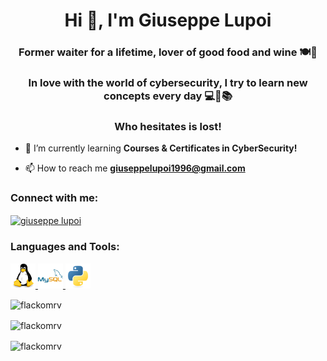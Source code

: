 <h1 align="center">Hi 👋, I'm Giuseppe Lupoi</h1>
<h3 align="center">Former waiter for a lifetime, lover of good food and wine 🍽️🍷</h3> 
<h3 align="center">In love with the world of cybersecurity, I try to learn new concepts every day 💻🔐📚<h3>
<h3 align="center">Who hesitates is lost!</h3>

- 🌱 I’m currently learning **Courses & Certificates in CyberSecurity!**

- 📫 How to reach me **giuseppelupoi1996@gmail.com**

<h3 align="left">Connect with me:</h3>
<p align="left">
<a href="https://www.linkedin.com/in/giuseppe-lupoi-9a71b52b2/" target="blank"><img align="center" src="https://raw.githubusercontent.com/rahuldkjain/github-profile-readme-generator/master/src/images/icons/Social/linked-in-alt.svg" alt="giuseppe lupoi" height="30" width="40" /></a>
</p>

<h3 align="left">Languages and Tools:</h3>
<p align="left"> <a href="https://www.linux.org/" target="_blank" rel="noreferrer"> <img src="https://raw.githubusercontent.com/devicons/devicon/master/icons/linux/linux-original.svg" alt="linux" width="40" height="40"/> </a> <a href="https://www.mysql.com/" target="_blank" rel="noreferrer"> <img src="https://raw.githubusercontent.com/devicons/devicon/master/icons/mysql/mysql-original-wordmark.svg" alt="mysql" width="40" height="40"/> </a> <a href="https://www.python.org" target="_blank" rel="noreferrer"> <img src="https://raw.githubusercontent.com/devicons/devicon/master/icons/python/python-original.svg" alt="python" width="40" height="40"/> </a> </p>

<p><img align="center" src="https://github-readme-stats.vercel.app/api/top-langs?username=flackomrv&show_icons=true&locale=en&layout=compact" alt="flackomrv" /></p>

<p><img align="center" src="https://github-readme-stats.vercel.app/api?username=flackomrv&show_icons=true&locale=en" alt="flackomrv" /></p>

<p><img align="center" src="https://github-readme-streak-stats.herokuapp.com/?user=flackomrv&" alt="flackomrv" /></p>
